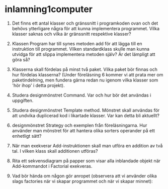 # inlamning1computer
1. Det finns ett antal klasser och gränssnitt i programkoden ovan och det behövs ytterligare några för att kunna implementera programmet. Vilka klasser saknas och vilka är gränssnitt respektive klasser?


2. Klassen Program har till synes metoden add för att lägga till en instruktion till programmet. Vilken standardklass skulle man kunna utvidga för att slippa implementera metoden själv? Är det lämpligt att göra så?


3. Klasserna skall fördelas på minst två paket. Vilka paket bör finnas och hur fördelas klasserna? (Under föreläsning 6 kommer vi att prata mer om paketindelning, men fundera gärna redan nu igenom vilka klasser som 'hör ihop' i detta projekt).


4. Studera designmönstret Command. Var och hur bör det användas i uppgiften.


5. Studera designmönstret Template method. Mönstret skall användas för att undvika duplicerad kod i likartade klasser. Var kan detta bli aktuellt?


6. designmönstret Strategy och exemplen från föreläsningarna. Hur använder man mönstret för att hantera olika sorters operander på ett enhetligt sätt?


7. När man exekverar Add-instruktionen skall man utföra en addition av två tal. I vilken klass skall additionen utföras?


8. Rita ett sekvensdiagram på papper som visar alla inblandade objekt när Add-kommandot i Factorial exekveras.


9. Vad bör hända om någon gör anropet (observera att vi använder olika slags factories när vi skapar programmet och när vi skapar minnet):
